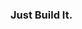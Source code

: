 ### Just Build It.

<!--
**Maphikza/Maphikza** is a ✨ _special_ ✨ repository because its `README.md` (this file) appears on your GitHub profile.

Here are some ideas to get you started:

- 🔭 I’m currently working on learning python and data science
- 🌱 I’m currently learning python
- 🤔 I’m looking for help with anything that will help others while helping me improve at the same time.
- 💬 Ask me about ...
- 📫 How to reach me: twitter SRTapisi

->
